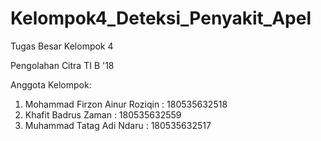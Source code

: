 # Kelompok4_Deteksi_Penyakit_Apel
Tugas Besar Kelompok 4 

Pengolahan Citra TI B '18

Anggota Kelompok:
1. Mohammad Firzon Ainur Roziqin            : 180535632518
2. Khafit Badrus Zaman                      : 180535632559
3. Muhammad Tatag Adi Ndaru                 : 180535632517
